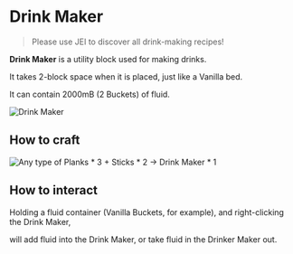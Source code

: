 # Drink Maker

> Please use JEI to discover all drink-making recipes!

**Drink Maker**
is a utility block used for making drinks.

It takes 2-block space when it is placed, just like a Vanilla bed.

It can contain 2000mB (2 Buckets) of fluid.

![Drink Maker](../.gitbook/assets/blocks-items/drink_maker.png)

## How to craft

![Any type of Planks * 3 + Sticks * 2 → Drink Maker * 1](../.gitbook/assets/recipes/drink_maker_recipe.png)

## How to interact

Holding a fluid container (Vanilla Buckets, for example), and right-clicking the Drink Maker,

will add fluid into the Drink Maker, or take fluid in the Drinker Maker out.
